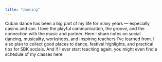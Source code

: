 ```yaml
---
title: "dancing"
---
```


Cuban dance has been a big part of my life for many years — especially casino and son.
I love the playful communication, the groove, and the connection with the music and partner.
Here I share notes on social dancing, musicality, workshops, and inspiring teachers I’ve learned from.
I also plan to collect good places to dance, festival highlights, and practical tips for SBK socials.
And if I ever start teaching again, you might even find a schedule of my classes here